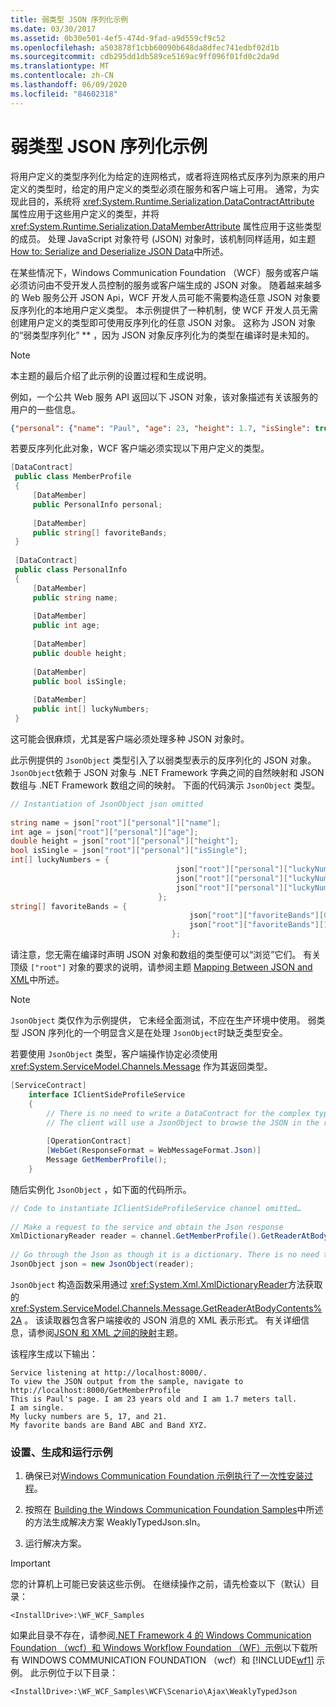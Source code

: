 ```yaml
---
title: 弱类型 JSON 序列化示例
ms.date: 03/30/2017
ms.assetid: 0b30e501-4ef5-474d-9fad-a9d559cf9c52
ms.openlocfilehash: a503878f1cbb60090b648da8dfec741edbf02d1b
ms.sourcegitcommit: cdb295dd1db589ce5169ac9ff096f01fd0c2da9d
ms.translationtype: MT
ms.contentlocale: zh-CN
ms.lasthandoff: 06/09/2020
ms.locfileid: "84602318"
---
```

# <a name="weakly-typed-json-serialization-sample"></a>弱类型 JSON 序列化示例
将用户定义的类型序列化为给定的连网格式，或者将连网格式反序列为原来的用户定义的类型时，给定的用户定义的类型必须在服务和客户端上可用。 通常，为实现此目的，系统将 <xref:System.Runtime.Serialization.DataContractAttribute> 属性应用于这些用户定义的类型，并将 <xref:System.Runtime.Serialization.DataMemberAttribute> 属性应用于这些类型的成员。 处理 JavaScript 对象符号 (JSON) 对象时，该机制同样适用，如主题 [How to: Serialize and Deserialize JSON Data](../feature-details/how-to-serialize-and-deserialize-json-data.md)中所述。  
  
 在某些情况下，Windows Communication Foundation （WCF）服务或客户端必须访问由不受开发人员控制的服务或客户端生成的 JSON 对象。 随着越来越多的 Web 服务公开 JSON Api，WCF 开发人员可能不需要构造任意 JSON 对象要反序列化的本地用户定义类型。 本示例提供了一种机制，使 WCF 开发人员无需创建用户定义的类型即可使用反序列化的任意 JSON 对象。 这称为 JSON 对象的“弱类型序列化” ** ，因为 JSON 对象反序列化为的类型在编译时是未知的。  
  
> [!NOTE]
> 本主题的最后介绍了此示例的设置过程和生成说明。  
  
 例如，一个公共 Web 服务 API 返回以下 JSON 对象，该对象描述有关该服务的用户的一些信息。  
  
```json  
{"personal": {"name": "Paul", "age": 23, "height": 1.7, "isSingle": true, "luckyNumbers": [5,17,21]}, "favoriteBands": ["Band ABC", "Band XYZ"]}  
```  
  
 若要反序列化此对象，WCF 客户端必须实现以下用户定义的类型。  
  
```csharp  
[DataContract]  
 public class MemberProfile  
 {  
     [DataMember]  
     public PersonalInfo personal;  
  
     [DataMember]  
     public string[] favoriteBands;  
 }  
  
 [DataContract]  
 public class PersonalInfo  
 {  
     [DataMember]  
     public string name;  
  
     [DataMember]  
     public int age;  
  
     [DataMember]  
     public double height;  
  
     [DataMember]  
     public bool isSingle;  
  
     [DataMember]  
     public int[] luckyNumbers;  
 }  
```  
  
 这可能会很麻烦，尤其是客户端必须处理多种 JSON 对象时。  
  
 此示例提供的 `JsonObject` 类型引入了以弱类型表示的反序列化的 JSON 对象。 `JsonObject`依赖于 JSON 对象与 .NET Framework 字典之间的自然映射和 JSON 数组与 .NET Framework 数组之间的映射。 下面的代码演示 `JsonObject` 类型。  
  
```csharp  
// Instantiation of JsonObject json omitted  
  
string name = json["root"]["personal"]["name"];  
int age = json["root"]["personal"]["age"];  
double height = json["root"]["personal"]["height"];  
bool isSingle = json["root"]["personal"]["isSingle"];  
int[] luckyNumbers = {  
                                     json["root"]["personal"]["luckyNumbers"][0],  
                                     json["root"]["personal"]["luckyNumbers"][1],  
                                     json["root"]["personal"]["luckyNumbers"][2]
                                 };  
string[] favoriteBands = {  
                                        json["root"]["favoriteBands"][0],  
                                        json["root"]["favoriteBands"][1]  
                                    };  
```  
  
 请注意，您无需在编译时声明 JSON 对象和数组的类型便可以“浏览”它们。 有关顶级 `["root"]` 对象的要求的说明，请参阅主题 [Mapping Between JSON and XML](../feature-details/mapping-between-json-and-xml.md)中所述。  
  
> [!NOTE]
> `JsonObject` 类仅作为示例提供， 它未经全面测试，不应在生产环境中使用。 弱类型 JSON 序列化的一个明显含义是在处理 `JsonObject`时缺乏类型安全。  
  
 若要使用 `JsonObject` 类型，客户端操作协定必须使用 <xref:System.ServiceModel.Channels.Message> 作为其返回类型。  
  
```csharp  
[ServiceContract]  
    interface IClientSideProfileService  
    {  
        // There is no need to write a DataContract for the complex type returned by the service.  
        // The client will use a JsonObject to browse the JSON in the received message.  
  
        [OperationContract]  
        [WebGet(ResponseFormat = WebMessageFormat.Json)]  
        Message GetMemberProfile();  
    }  
```  
  
 随后实例化 `JsonObject` ，如下面的代码所示。  
  
```csharp  
// Code to instantiate IClientSideProfileService channel omitted…  
  
// Make a request to the service and obtain the Json response  
XmlDictionaryReader reader = channel.GetMemberProfile().GetReaderAtBodyContents();  
  
// Go through the Json as though it is a dictionary. There is no need to map it to a .NET CLR type.  
JsonObject json = new JsonObject(reader);  
```  
  
 `JsonObject` 构造函数采用通过 <xref:System.Xml.XmlDictionaryReader>方法获取的 <xref:System.ServiceModel.Channels.Message.GetReaderAtBodyContents%2A> 。 该读取器包含客户端接收的 JSON 消息的 XML 表示形式。 有关详细信息，请参阅[JSON 和 XML 之间的映射](../feature-details/mapping-between-json-and-xml.md)主题。  
  
 该程序生成以下输出：  
  
```console  
Service listening at http://localhost:8000/.  
To view the JSON output from the sample, navigate to http://localhost:8000/GetMemberProfile  
This is Paul's page. I am 23 years old and I am 1.7 meters tall.  
I am single.  
My lucky numbers are 5, 17, and 21.  
My favorite bands are Band ABC and Band XYZ.  
```  
  
### <a name="to-set-up-build-and-run-the-sample"></a>设置、生成和运行示例  
  
1. 确保已对[Windows Communication Foundation 示例执行了一次性安装过程](one-time-setup-procedure-for-the-wcf-samples.md)。  
  
2. 按照在 [Building the Windows Communication Foundation Samples](building-the-samples.md)中所述的方法生成解决方案 WeaklyTypedJson.sln。  
  
3. 运行解决方案。  
  
> [!IMPORTANT]
> 您的计算机上可能已安装这些示例。 在继续操作之前，请先检查以下（默认）目录：  
>
> `<InstallDrive>:\WF_WCF_Samples`  
>
> 如果此目录不存在，请参阅[.NET Framework 4 的 Windows Communication Foundation （wcf）和 Windows Workflow Foundation （WF）示例](https://www.microsoft.com/download/details.aspx?id=21459)以下载所有 WINDOWS COMMUNICATION FOUNDATION （wcf）和 [!INCLUDE[wf1](../../../../includes/wf1-md.md)] 示例。 此示例位于以下目录：  
>
> `<InstallDrive>:\WF_WCF_Samples\WCF\Scenario\Ajax\WeaklyTypedJson`  

